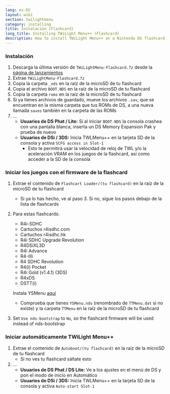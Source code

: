 ```yaml
---
lang: es-ES
layout: wiki
section: twilightmenu
category: installing
title: Instalación (Flashcard)
long_title: Installing TWiLight Menu++ (Flashcard)
description: How to install TWiLight Menu++ on a Nintendo DS flashcard
---
```


### Instalación
1. Descarga la última versión de `TWiLightMenu-Flashcard.7z` desde la [página de lanzamientos](https://github.com/DS-Homebrew/TWiLightMenu/releases)
1. Extrae `TWiLightMenu-Flashcard.7z`
1. Copia la carpeta `_nds` en la raíz de la microSD de tu flashcard
1. Copia el archivo `BOOT.NDS` en la raíz de la microSD de tu flashcard
1. Copia la carpeta `roms` en la raíz de la microSD de tu flashcard
1. Si ya tienes archivos de guardado, mueve los archivos `.sav`, que se encuentran en la misma carpeta que tus ROMs de DS, a una nueva llamada `saves` también en la carpeta de las ROMs
1. ...
   - **Usuarios de DS Phat / Lite:** Si al iniciar `BOOT.NDS` la consola crashea con una pantalla blanca, inserta un DS Memory Expansion Pak y prueba de nuevo
   - **Usuarios de DSi / 3DS:** Inicia TWLMenu++ en la tarjeta SD de la consola y activa `SCFG access in Slot-1`
      - Esto te permitirá usar la velocidad de reloj de TWL y/o la aceleración VRAM en los juegos de la flashcard, así como acceder a la SD de la consola

### Iniciar los juegos con el firmware de la flashcard
1. Extrae el contenido de `Flashcart Loader/(tu flashcard)` en la raíz de la microSD de tu flashcard
   - Si ya lo has hecho, ve al paso 3. Si no, sigue los pasos debajo de la lista de flashcards

1. Para estas flashcards:
   - R4i-SDHC
   - Cartuchos r4isdhc.com
   - Cartuchos r4isdhc.hk
   - R4i SDHC Upgrade Revolution
   - R4DSiXL3D
   - R4i Advance
   - R4-IIIi
   - R4 SDHC Revolution
   - R4(i) Pocket
   - R4i Gold (v1.4.1) (3DS)
   - R4xDS
   - DSTT(i)

   Instala YSMenu [aquí](https://gbatemp.net/threads/retrogamefan-updates-releases.267243/)
      - Comprueba que tienes `YSMenu.nds` (renombrado de `TTMenu.dat` si no existe) y la carpeta `TTMenu` en la raíz de la microSD de tu flashcard
1. Set `Use nds-bootstrap` to `No`, so the flashcard firmware will be used instead of nds-bootstrap

### Iniciar automáticamente TWiLight Menu++
1. Extrae el contenido de `Autoboot/(tu flashcard)` en la raíz de la microSD de tu flashcard
   - Si no ves tu flashcard sáltate esto
1. ...
   - **Usuarios de DS Phat / DS Lite:** Ve a los ajustes en el menú de DS y pon el modo de inicio en Automático
   - **Usuarios de DSi / 3DS:** Inicia TWLMenu++ en la tarjeta SD de la consola y activa `Auto-start Slot-1`
